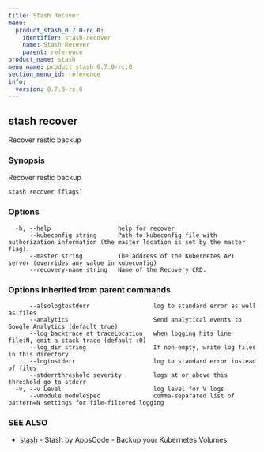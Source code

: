 ```yaml
---
title: Stash Recover
menu:
  product_stash_0.7.0-rc.0:
    identifier: stash-recover
    name: Stash Recover
    parent: reference
product_name: stash
menu_name: product_stash_0.7.0-rc.0
section_menu_id: reference
info:
  version: 0.7.0-rc.0
---
```


## stash recover

Recover restic backup

### Synopsis

Recover restic backup

```
stash recover [flags]
```

### Options

```
  -h, --help                   help for recover
      --kubeconfig string      Path to kubeconfig file with authorization information (the master location is set by the master flag).
      --master string          The address of the Kubernetes API server (overrides any value in kubeconfig)
      --recovery-name string   Name of the Recovery CRD.
```

### Options inherited from parent commands

```
      --alsologtostderr                  log to standard error as well as files
      --analytics                        Send analytical events to Google Analytics (default true)
      --log_backtrace_at traceLocation   when logging hits line file:N, emit a stack trace (default :0)
      --log_dir string                   If non-empty, write log files in this directory
      --logtostderr                      log to standard error instead of files
      --stderrthreshold severity         logs at or above this threshold go to stderr
  -v, --v Level                          log level for V logs
      --vmodule moduleSpec               comma-separated list of pattern=N settings for file-filtered logging
```

### SEE ALSO

* [stash](/products/stash/0.7.0-rc.0/reference/stash)	 - Stash by AppsCode - Backup your Kubernetes Volumes

